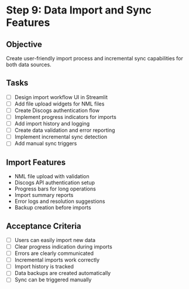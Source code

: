 # Step 9: Data Import and Sync Features

## Objective
Create user-friendly import process and incremental sync capabilities for both data sources.

## Tasks
- [ ] Design import workflow UI in Streamlit
- [ ] Add file upload widgets for NML files
- [ ] Create Discogs authentication flow
- [ ] Implement progress indicators for imports
- [ ] Add import history and logging
- [ ] Create data validation and error reporting
- [ ] Implement incremental sync detection
- [ ] Add manual sync triggers

## Import Features
- NML file upload with validation
- Discogs API authentication setup
- Progress bars for long operations
- Import summary reports
- Error logs and resolution suggestions
- Backup creation before imports

## Acceptance Criteria
- [ ] Users can easily import new data
- [ ] Clear progress indication during imports
- [ ] Errors are clearly communicated
- [ ] Incremental imports work correctly
- [ ] Import history is tracked
- [ ] Data backups are created automatically
- [ ] Sync can be triggered manually
